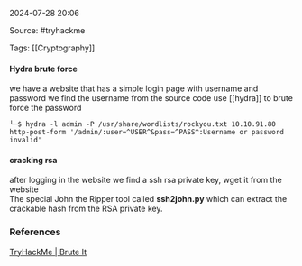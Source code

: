 
2024-07-28 20:06

Source: #tryhackme 

Tags:  [[Cryptography]]

#### Hydra brute force

we have a website that has a simple login page with username and password 
we find the username from the source code 
use [[hydra]] to brute force the password
```
└─$ hydra -l admin -P /usr/share/wordlists/rockyou.txt 10.10.91.80 http-post-form '/admin/:user=^USER^&pass=^PASS^:Username or password invalid'
```
#### cracking rsa 
after logging in the website we find a ssh rsa private key, wget it from the website  
The special John the Ripper tool called **ssh2john.py** which can extract the crackable hash from the RSA private key.




### References
[TryHackMe | Brute It](https://tryhackme.com/r/room/bruteit)